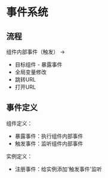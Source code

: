 # 事件系统

## 流程
组件内部事件（触发） ->
 * 目标组件 - 暴露事件
 * 全局变量修改
 * 跳转URL
 * 打开URL

## 事件定义
组件定义：
- 暴露事件：执行组件内部事件
- 触发事件：监听组件内部事件

实例定义：
- 注册事件：给实例添加'触发事件'监听
